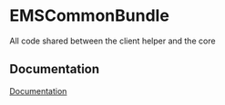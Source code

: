 EMSCommonBundle
=============

All code shared between the client helper and the core

Documentation
-------------

[Documentation](../master/doc)